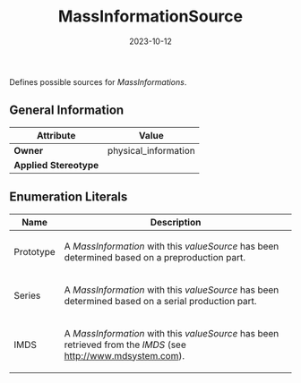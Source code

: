 ﻿---
title: MassInformationSource
toc: false
type: specs
date: "2023-10-12"
draft: false
specification: VEC
version: 2.1.0
documentType: "Recommendation"
elementType: Class
classes:
  - MassInformationSource
menu_name: vec-2.1.0
---
<p> Defines possible sources for <i>MassInformations</i>.       </p>

## General Information

| Attribute               | Value |
|-------------------------|-------|
| **Owner**               | physical_information |
| **Applied Stereotype**  |   |

## Enumeration Literals
| Name          | **Description** |
|---------------|-----------------|
| Prototype | <p> A <i>MassInformation</i> with this <i>valueSource</i> has been determined based on a preproduction part.      </p> |
| Series | <p> A <i>MassInformation</i> with this <i>valueSource</i> has been determined based on a serial production part.      </p> |
| IMDS | <p> A <i>MassInformation</i> with this <i>valueSource</i> has been retrieved from the <i>IMDS</i> (see <a href="http://www.mdsystem.com">http://www.mdsystem.com</a>).      </p> |
